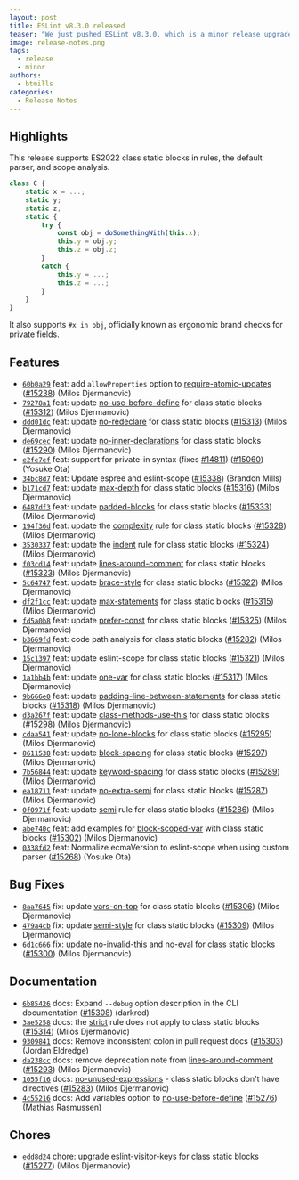```yaml
---
layout: post
title: ESLint v8.3.0 released
teaser: "We just pushed ESLint v8.3.0, which is a minor release upgrade of ESLint. This release adds some new features and fixes several bugs found in the previous release."
image: release-notes.png
tags:
  - release
  - minor
authors:
  - btmills
categories:
  - Release Notes
---
```


## Highlights

This release supports ES2022 class static blocks in rules, the default parser, and scope analysis.

```js
class C {
    static x = ...;
    static y;
    static z;
    static {
        try {
            const obj = doSomethingWith(this.x);
            this.y = obj.y;
            this.z = obj.z;
        }
        catch {
            this.y = ...;
            this.z = ...;
        }
    }
}
```

It also supports `#x in obj`, officially known as ergonomic brand checks for private fields.

## Features

* [`60b0a29`](https://github.com/eslint/eslint/commit/60b0a292efd1b9cdc318b1e88a0cb7bbf14860b1) feat: add `allowProperties` option to [require-atomic-updates](/docs/rules/require-atomic-updates) ([#15238](https://github.com/eslint/eslint/issues/15238)) (Milos Djermanovic)
* [`79278a1`](https://github.com/eslint/eslint/commit/79278a14f1c8747bff8f5cb2100d8776f9d517f2) feat: update [no-use-before-define](/docs/rules/no-use-before-define) for class static blocks ([#15312](https://github.com/eslint/eslint/issues/15312)) (Milos Djermanovic)
* [`ddd01dc`](https://github.com/eslint/eslint/commit/ddd01dcd5f14c6ddea5decca46db2f379ec35aeb) feat: update [no-redeclare](/docs/rules/no-redeclare) for class static blocks ([#15313](https://github.com/eslint/eslint/issues/15313)) (Milos Djermanovic)
* [`de69cec`](https://github.com/eslint/eslint/commit/de69cec834411aeb276a525c11dc10f628df2f51) feat: update [no-inner-declarations](/docs/rules/no-inner-declarations) for class static blocks ([#15290](https://github.com/eslint/eslint/issues/15290)) (Milos Djermanovic)
* [`e2fe7ef`](https://github.com/eslint/eslint/commit/e2fe7ef7ea0458de56bed4e4c3d5f71aaebd3f28) feat: support for private-in syntax (fixes [#14811](https://github.com/eslint/eslint/issues/14811)) ([#15060](https://github.com/eslint/eslint/issues/15060)) (Yosuke Ota)
* [`34bc8d7`](https://github.com/eslint/eslint/commit/34bc8d7cb42d696ec56e0a3c780aa5b042285d6b) feat: Update espree and eslint-scope ([#15338](https://github.com/eslint/eslint/issues/15338)) (Brandon Mills)
* [`b171cd7`](https://github.com/eslint/eslint/commit/b171cd7ec839a0481a74a613b0d48a193f16bb6b) feat: update [max-depth](/docs/rules/max-depth) for class static blocks ([#15316](https://github.com/eslint/eslint/issues/15316)) (Milos Djermanovic)
* [`6487df3`](https://github.com/eslint/eslint/commit/6487df371496dd15272e2097e4d2c932532c8727) feat: update [padded-blocks](/docs/rules/padded-blocks) for class static blocks ([#15333](https://github.com/eslint/eslint/issues/15333)) (Milos Djermanovic)
* [`194f36d`](https://github.com/eslint/eslint/commit/194f36d9c009a72ec72fa9592ea9e31f9f168a52) feat: update the [complexity](/docs/rules/complexity) rule for class static blocks ([#15328](https://github.com/eslint/eslint/issues/15328)) (Milos Djermanovic)
* [`3530337`](https://github.com/eslint/eslint/commit/3530337e71327d8325d0de01e8e73952010b1a08) feat: update the [indent](/docs/rules/indent) rule for class static blocks ([#15324](https://github.com/eslint/eslint/issues/15324)) (Milos Djermanovic)
* [`f03cd14`](https://github.com/eslint/eslint/commit/f03cd146a97ed312d635ac7b53ba0f8d01aa8b47) feat: update [lines-around-comment](/docs/rules/lines-around-comment) for class static blocks ([#15323](https://github.com/eslint/eslint/issues/15323)) (Milos Djermanovic)
* [`5c64747`](https://github.com/eslint/eslint/commit/5c64747a8d7a4f896f0cbce67c7f5e7690837a9b) feat: update [brace-style](/docs/rules/brace-style) for class static blocks ([#15322](https://github.com/eslint/eslint/issues/15322)) (Milos Djermanovic)
* [`df2f1cc`](https://github.com/eslint/eslint/commit/df2f1cc81a559bbc9eee78a3a97315e2927af764) feat: update [max-statements](/docs/rules/max-statements) for class static blocks ([#15315](https://github.com/eslint/eslint/issues/15315)) (Milos Djermanovic)
* [`fd5a0b8`](https://github.com/eslint/eslint/commit/fd5a0b8506e4b6acd740ab966cc2c0e4ff6a4d15) feat: update [prefer-const](/docs/rules/prefer-const) for class static blocks ([#15325](https://github.com/eslint/eslint/issues/15325)) (Milos Djermanovic)
* [`b3669fd`](https://github.com/eslint/eslint/commit/b3669fde2316f136af3a16b58b0c44e8ec196cee) feat: code path analysis for class static blocks ([#15282](https://github.com/eslint/eslint/issues/15282)) (Milos Djermanovic)
* [`15c1397`](https://github.com/eslint/eslint/commit/15c1397f0063931f50f31af8d110a23c6d660000) feat: update eslint-scope for class static blocks ([#15321](https://github.com/eslint/eslint/issues/15321)) (Milos Djermanovic)
* [`1a1bb4b`](https://github.com/eslint/eslint/commit/1a1bb4b1ee87c1b33f2d86ef70b3d81e83377547) feat: update [one-var](/docs/rules/one-var) for class static blocks ([#15317](https://github.com/eslint/eslint/issues/15317)) (Milos Djermanovic)
* [`9b666e0`](https://github.com/eslint/eslint/commit/9b666e0682bacf44d2a5afa0023874b8b131b5f5) feat: update [padding-line-between-statements](/docs/rules/padding-line-between-statements) for class static blocks ([#15318](https://github.com/eslint/eslint/issues/15318)) (Milos Djermanovic)
* [`d3a267f`](https://github.com/eslint/eslint/commit/d3a267f5f39167e3ee8248ae6b9cae5034d0486f) feat: update [class-methods-use-this](/docs/rules/class-methods-use-this) for class static blocks ([#15298](https://github.com/eslint/eslint/issues/15298)) (Milos Djermanovic)
* [`cdaa541`](https://github.com/eslint/eslint/commit/cdaa54130aca7a9c8dfd76c613d0718b048401b2) feat: update [no-lone-blocks](/docs/rules/no-lone-blocks) for class static blocks ([#15295](https://github.com/eslint/eslint/issues/15295)) (Milos Djermanovic)
* [`8611538`](https://github.com/eslint/eslint/commit/8611538b47e325c6d6b115bf3d901a26e9ac29f8) feat: update [block-spacing](/docs/rules/block-spacing) for class static blocks ([#15297](https://github.com/eslint/eslint/issues/15297)) (Milos Djermanovic)
* [`7b56844`](https://github.com/eslint/eslint/commit/7b56844ece544e501f0173f6427038c9c5e0534f) feat: update [keyword-spacing](/docs/rules/keyword-spacing) for class static blocks ([#15289](https://github.com/eslint/eslint/issues/15289)) (Milos Djermanovic)
* [`ea18711`](https://github.com/eslint/eslint/commit/ea1871146402a77234393613fe56a416382c7f0f) feat: update [no-extra-semi](/docs/rules/no-extra-semi) for class static blocks ([#15287](https://github.com/eslint/eslint/issues/15287)) (Milos Djermanovic)
* [`0f0971f`](https://github.com/eslint/eslint/commit/0f0971ffc2ca6f4513eeffdf5cfa36826c8f4543) feat: update [semi](/docs/rules/semi) rule for class static blocks ([#15286](https://github.com/eslint/eslint/issues/15286)) (Milos Djermanovic)
* [`abe740c`](https://github.com/eslint/eslint/commit/abe740ce68dcc9e5413df93b3d80a2e3260f1c18) feat: add examples for [block-scoped-var](/docs/rules/block-scoped-var) with class static blocks ([#15302](https://github.com/eslint/eslint/issues/15302)) (Milos Djermanovic)
* [`0338fd2`](https://github.com/eslint/eslint/commit/0338fd201614247eeb21e68a26e4b4c8a74f71b0) feat: Normalize ecmaVersion to eslint-scope when using custom parser ([#15268](https://github.com/eslint/eslint/issues/15268)) (Yosuke Ota)

## Bug Fixes

* [`8aa7645`](https://github.com/eslint/eslint/commit/8aa764524cf74f0b70d184c7957dbbb5f36a5ac7) fix: update [vars-on-top](/docs/rules/vars-on-top) for class static blocks ([#15306](https://github.com/eslint/eslint/issues/15306)) (Milos Djermanovic)
* [`479a4cb`](https://github.com/eslint/eslint/commit/479a4cbc70f4032d4accd48e4471629e8635d677) fix: update [semi-style](/docs/rules/semi-style) for class static blocks ([#15309](https://github.com/eslint/eslint/issues/15309)) (Milos Djermanovic)
* [`6d1c666`](https://github.com/eslint/eslint/commit/6d1c666d318cc9e1860e1e2c72fbfa4bdd4a2c4b) fix: update [no-invalid-this](/docs/rules/no-invalid-this) and [no-eval](/docs/rules/no-eval) for class static blocks ([#15300](https://github.com/eslint/eslint/issues/15300)) (Milos Djermanovic)

## Documentation

* [`6b85426`](https://github.com/eslint/eslint/commit/6b85426c33ba7ac0206cccef39ccc875b773aeae) docs: Expand  `--debug` option description in the CLI documentation ([#15308](https://github.com/eslint/eslint/issues/15308)) (darkred)
* [`3ae5258`](https://github.com/eslint/eslint/commit/3ae52584296887e5fc5b0267346294bb920a00e6) docs: the [strict](/docs/rules/strict) rule does not apply to class static blocks ([#15314](https://github.com/eslint/eslint/issues/15314)) (Milos Djermanovic)
* [`9309841`](https://github.com/eslint/eslint/commit/9309841a6cfa85005e0bf79e20415bb9220ba46e) docs: Remove inconsistent colon in pull request docs ([#15303](https://github.com/eslint/eslint/issues/15303)) (Jordan Eldredge)
* [`da238cc`](https://github.com/eslint/eslint/commit/da238cc731a9b5ecd48280e0ea4ebd8a48ebeedc) docs: remove deprecation note from [lines-around-comment](/docs/rules/lines-around-comment) ([#15293](https://github.com/eslint/eslint/issues/15293)) (Milos Djermanovic)
* [`1055f16`](https://github.com/eslint/eslint/commit/1055f16fc6f78cc553f0b1462e8af44244c1f84b) docs: [no-unused-expressions](/docs/rules/no-unused-expressions) - class static blocks don't have directives ([#15283](https://github.com/eslint/eslint/issues/15283)) (Milos Djermanovic)
* [`4c55216`](https://github.com/eslint/eslint/commit/4c55216ba958fcc8c3dd29fcaa80298216a48303) docs: Add variables option to [no-use-before-define](/docs/rules/no-use-before-define) ([#15276](https://github.com/eslint/eslint/issues/15276)) (Mathias Rasmussen)

## Chores

* [`edd8d24`](https://github.com/eslint/eslint/commit/edd8d240db8878763dbb147fb6124412c0783a42) chore: upgrade eslint-visitor-keys for class static blocks ([#15277](https://github.com/eslint/eslint/issues/15277)) (Milos Djermanovic)
